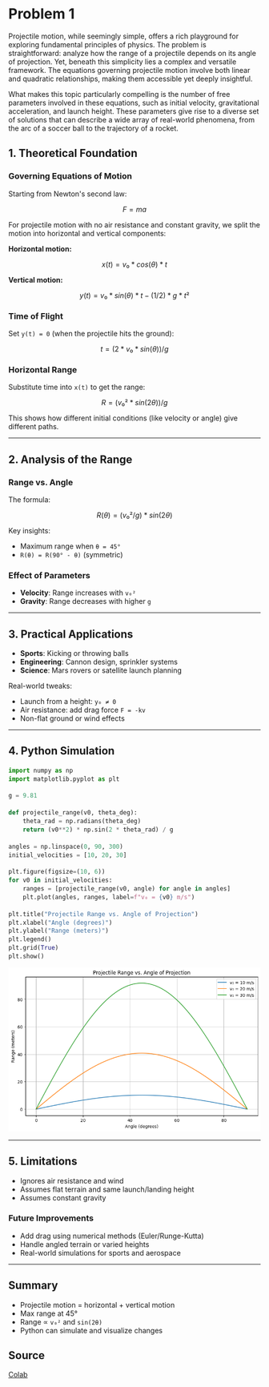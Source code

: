 # Problem 1
Projectile motion, while seemingly simple, offers a rich playground for exploring fundamental principles of physics. The problem is straightforward: analyze how the range of a projectile depends on its angle of projection. Yet, beneath this simplicity lies a complex and versatile framework. The equations governing projectile motion involve both linear and quadratic relationships, making them accessible yet deeply insightful.

What makes this topic particularly compelling is the number of free parameters involved in these equations, such as initial velocity, gravitational acceleration, and launch height. These parameters give rise to a diverse set of solutions that can describe a wide array of real-world phenomena, from the arc of a soccer ball to the trajectory of a rocket.

## 1. Theoretical Foundation

### Governing Equations of Motion

Starting from Newton's second law:

$$
F = ma
$$

For projectile motion with no air resistance and constant gravity, we split the motion into horizontal and vertical components:

**Horizontal motion:**

$$
x(t) = v₀ * cos(θ) * t
$$

**Vertical motion:**

$$
y(t) = v₀ * sin(θ) * t - (1/2) * g * t²
$$

### Time of Flight

Set `y(t) = 0` (when the projectile hits the ground):

$$
t = (2 * v₀ * sin(θ)) / g
$$

### Horizontal Range

Substitute time into `x(t)` to get the range:

$$
R = (v₀² * sin(2θ)) / g
$$

This shows how different initial conditions (like velocity or angle) give different paths.

---

## 2. Analysis of the Range

### Range vs. Angle

The formula:

$$
R(θ) = (v₀² / g) * sin(2θ)
$$

Key insights:
- Maximum range when `θ = 45°`
- `R(θ) = R(90° - θ)` (symmetric)

### Effect of Parameters

- **Velocity**: Range increases with `v₀²`
- **Gravity**: Range decreases with higher `g`

---

## 3. Practical Applications

- **Sports**: Kicking or throwing balls
- **Engineering**: Cannon design, sprinkler systems
- **Science**: Mars rovers or satellite launch planning

Real-world tweaks:
- Launch from a height: `y₀ ≠ 0`
- Air resistance: add drag force `F = -kv`
- Non-flat ground or wind effects

---

## 4. Python Simulation

```python
import numpy as np
import matplotlib.pyplot as plt

g = 9.81

def projectile_range(v0, theta_deg):
    theta_rad = np.radians(theta_deg)
    return (v0**2) * np.sin(2 * theta_rad) / g

angles = np.linspace(0, 90, 300)
initial_velocities = [10, 20, 30]

plt.figure(figsize=(10, 6))
for v0 in initial_velocities:
    ranges = [projectile_range(v0, angle) for angle in angles]
    plt.plot(angles, ranges, label=f"v₀ = {v0} m/s")

plt.title("Projectile Range vs. Angle of Projection")
plt.xlabel("Angle (degrees)")
plt.ylabel("Range (meters)")
plt.legend()
plt.grid(True)
plt.show()
```
![alt text](image.png)

---

## 5. Limitations

- Ignores air resistance and wind
- Assumes flat terrain and same launch/landing height
- Assumes constant gravity

### Future Improvements

- Add drag using numerical methods (Euler/Runge-Kutta)
- Handle angled terrain or varied heights
- Real-world simulations for sports and aerospace

---

## Summary

- Projectile motion = horizontal + vertical motion
- Max range at 45°
- Range ∝ `v₀²` and `sin(2θ)`
- Python can simulate and visualize changes

## Source
[Colab](https://colab.research.google.com/drive/1q9fo0dAn1ZB5Ip-0kn0WTFyc1tQPVGyB?usp=sharing)



